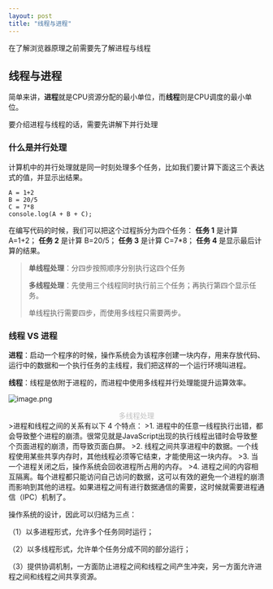 ```yaml
---
layout: post
title: "线程与进程"
---
```

在了解浏览器原理之前需要先了解进程与线程

## 线程与进程
简单来讲，**进程**就是CPU资源分配的最小单位，而**线程**则是CPU调度的最小单位。

要介绍进程与线程的话，需要先讲解下并行处理
### 什么是并行处理
计算机中的并行处理就是同一时刻处理多个任务，比如我们要计算下面这三个表达式的值，并显示出结果。
```
A = 1+2
B = 20/5
C = 7*8
console.log(A + B + C);
```
在编写代码的时候，我们可以把这个过程拆分为四个任务：
**任务 1** 是计算 A=1+2；
**任务 2** 是计算 B=20/5；
**任务 3** 是计算 C=7*8；
**任务 4** 是显示最后计算的结果。
>**单线程处理**：分四步按照顺序分别执行这四个任务
>
>**多线程处理**：先使用三个线程同时执行前三个任务；再执行第四个显示任务。
>
>单线程执行需要四步，而使用多线程只需要两步。

###  线程 VS 进程

**进程**：启动一个程序的时候，操作系统会为该程序创建一块内存，用来存放代码、运行中的数据和一个执行任务的主线程，我们把这样的一个运行环境叫进程。

**线程**：线程是依附于进程的，而进程中使用多线程并行处理能提升运算效率。

![image.png](../../../images/process1.png) 
<center style="font-size:14px;color:#C0C0C0;">多线程处理</center> 
>进程和线程之间的关系有以下 4 个特点：
>1.  进程中的任意一线程执行出错，都会导致整个进程的崩溃。很常见就是JavaScript出现的执行线程出错时会导致整个页面进程的崩溃，而导致页面白屏。
>2.  线程之间共享进程中的数据。一个线程使用某些共享内存时，其他线程必须等它结束，才能使用这一块内存。
>3.  当一个进程关闭之后，操作系统会回收进程所占用的内存。
>4.  进程之间的内容相互隔离。每个进程都只能访问自己访问的数据，这可以有效的避免一个进程的崩溃而影响到其他的进程。如果进程之间有进行数据通信的需要，这时候就需要进程通信（IPC）机制了。


操作系统的设计，因此可以归结为三点：

 （1）以多进程形式，允许多个任务同时运行；

 （2）以多线程形式，允许单个任务分成不同的部分运行；
 
 （3）提供协调机制，一方面防止进程之间和线程之间产生冲突，另一方面允许进程之间和线程之间共享资源。

